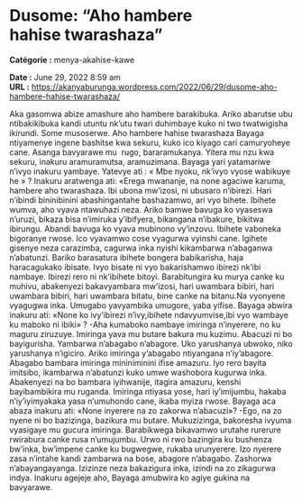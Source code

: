 # Dusome: “Aho hambere hahise twarashaza”

**Catégorie :** menya-akahise-kawe

**Date :** June 29, 2022 8:59 am  
**URL :** https://akanyaburunga.wordpress.com/2022/06/29/dusome-aho-hambere-hahise-twarashaza/

Aka gasomwa abize amashure aho hambere barakibuka. Ariko abarutse ubu ntibakikibuka kandi utuntu nk’utu twari duhimbaye kuko ni two twatwigisha ikirundi.  Some musoserwe.
Aho hambere hahise twarashaza
Bayaga ntiyamenye ingene bashitse kwa sekuru, kuko ico kiyago cari camuryoheye cane. Asanga bavyarawe mu  rugo, bararamukanya. Yitera mu nzu kwa sekuru, inakuru aramuramutsa, aramuzimana. Bayaga yari yatamariwe n’ivyo inakuru yambaye. Yatevye ati : « Mbe nyoku, nk’ivyo vyose wabikuye he » ? Inakuru aratwenga ati: «Erega mwananje, na none agaciwe karuma, hambere aho twarashaza. Ibi ubona mw’izosi, ni ubusaro n’ibirezi. Hari n’ibindi bininibinini abashingantahe bashazamwo, ari vyo bihete. Ibihete wumva, aho vyava ntawuhazi neza. Ariko bamwe bavuga ko vyaseswa n’uruzi, bikaza bisa n’imiruka y’ibifyera, bikangana n’ibakure, bikitwa ibirungu. Abandi bavuga ko vyava mubinono vy’inzovu. Ibihete vaboneka bigoranye rwose. Ico vyavamwo cose vyagurwa vyinshi cane. Igihete gisenye neza carazimba, cagurwa inka nyishi kikambarwa n’abaganwa n’abatunzi. Bariko barasatura ibihete bongera babikarisha, haja haracagukako ibisate. Ivyo bisate ni vyo bakarishamwo ibirezi nk’ibi nambaye. Ibirezi rero ni nk’ibihete bitoyi. Barabitungira ku murya canke ku muhivu, abakenyezi bakavyambara mw’izosi, hari uwambara bibiri, hari uwambara bibiri, hari uwambara bitatu, bine canke na bitanu.Na vyonyene vyagugwa inka. Umugabo yavyambika umugore, yaba yifise.
Bayaga abwira inakuru ati: «None ko ivy’ibirezi n’ivy,ibihete ndavyumvise,ibi vyo wambaye ku maboko ni ibiki» ?
-Aha kumaboko nambaye imiringa n’inyerere, no ku maguru ziruzuye. Imiringa yava mu butare bakura mu kuzimu. Abacuzi ni bo bayigurisha. Yambarwa n’abagabo n’abagore. Uko yarushanya ubwoko, niko yarushanya n’igiciro. Ariko imiringa y’abagabo ntiyangana n’iy’abagore. Abagabo bambara imiringa mininiminini ifise amazuru. Iyo rero bayita imitsibo, ikambarwa n’abatunzi kuko umwe washobora kugurwa inka. Abakenyezi na bo bambara iyihwanije, itagira amazuru, kenshi bayibambikira mu ruganda. Imiringa ntiyasa yose, hari iy’imijumbu, hakaba n’iy’iyimyakaka yasa n’umuhondo cane, ikaba myiza rwose.
Bayaga aca abaza inakuru ati: «None inyerere na zo zakorwa n’abacuzi»?
-Ego, na zo nyene ni bo bazizinga, bazikura mu butare. Mukuzizinga, bakoresha ivyuma vyasigaye mu gucura imiringa. Barabikwega bikavamwo urutahe rurerure rwirabura canke rusa n’umujumbu. Urwo ni rwo bazingira ku bushenza bw’inka, bw’impene canke ku bugwegwe, rukaba urunyerere. Izo nyerere zasa n’intahe kandi zambarwa na bose, abagore n’abagabo. Zashorwa n’abayangayanga. Izizinze neza bakazigura inka, izindi na zo zikagurwa indya. Inakuru agejeje aho, Bayaga amubwira ko agiye gukina na bavyarawe.
